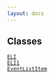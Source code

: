 ```yaml
---
layout: docs
---
```

## Classes

<a href="../object/ELI.html#ELI" target="main"><code>ELI</code></a>  
<a href="../object/ELI1.html#ELI1" target="main"><code>ELI1</code></a>  
<a href="../object/EventListItem.html#EventListItem"
target="main"><code>EventListItem</code></a>  
